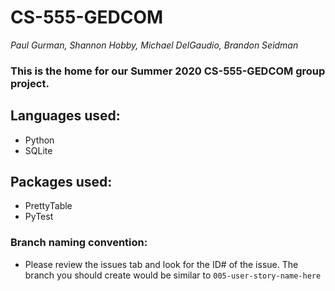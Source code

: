 # CS-555-GEDCOM
_Paul Gurman, Shannon Hobby, Michael DelGaudio, Brandon Seidman_ 
### This is the home for our Summer 2020 CS-555-GEDCOM group project.
## Languages used:
* Python
* SQLite

## Packages used:
* PrettyTable
* PyTest

### Branch naming convention:
* Please review the issues tab and look for the ID# of the issue. The branch you should create would be similar to `005-user-story-name-here`